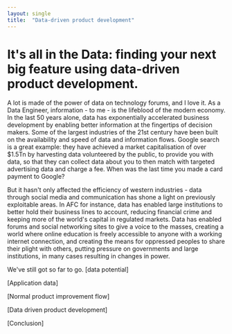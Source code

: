 ```yaml
---
layout: single
title:  "Data-driven product development"
---
```

# It's all in the Data: finding your next big feature using data-driven product development.

A lot is made of the power of data on technology forums, and I love it. As a Data Engineer, information - to me - is the lifeblood of the modern economy. In the last 50 years alone, data has exponentially accelerated business development by enabling better information at the fingertips of decision makers. Some of the largest industries of the 21st century have been built on the availability and speed of data and information flows. Google search is a great example: they have achieved a market capitalisation of over $1.5Tn by harvesting data volunteered by the public, to provide you with data, so that they can collect data about you to then match with targeted advertising data and charge a fee. When was the last time you made a card payment to Google?

But it hasn't only affected the efficiency of western industries - data through social media and communication has shone a light on previously exploitable areas. In AFC for instance, data has enabled large institutions to better hold their business lines to account, reducing financial crime and keeping more of the world's capital in regulated markets. Data has enabled forums and social networking sites to give a voice to the masses, creating a world where online education is freely accessible to anyone with a working internet connection, and creating the means for oppressed peoples to share their plight with others, putting pressure on governments and large institutions, in many cases resulting in changes in power.

We've still got so far to go. [data potential]

[Application data]

[Normal product improvement flow]

[Data driven product development]

[Conclusion]
